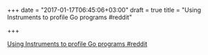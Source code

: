 +++
date = "2017-01-17T06:45:06+03:00"
draft = true
title = "Using Instruments to profile Go programs  #reddit"

+++

<p><a href="https://t.co/NFNTThjwFc">Using Instruments to profile Go programs  #reddit</a></p>
